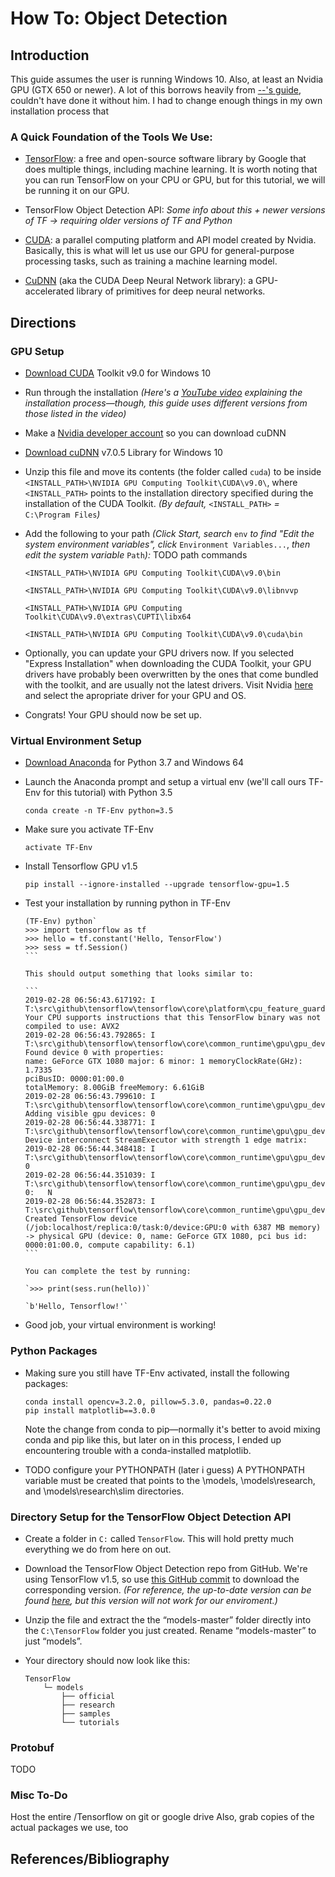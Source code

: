# How To: Object Detection

## Introduction

This guide assumes the user is running Windows 10.
Also, at least an Nvidia GPU (GTX 650 or newer).
A lot of this borrows heavily from [--'s guide](https://tensorflow-object-detection-api-tutorial.readthedocs.io/en/latest/install.html), couldn't have done it without him. I had to change enough things in my own installation process that

### A Quick Foundation of the Tools We Use:

* [TensorFlow](https://en.wikipedia.org/wiki/TensorFlow): a free and open-source software library by Google that does multiple things, including machine learning. It is worth noting that you can run TensorFlow on your CPU or GPU, but for this tutorial, we will be running it on our GPU.

* TensorFlow Object Detection API: *Some info about this + newer versions of TF -> requiring older versions of TF and Python*

* [CUDA](https://en.wikipedia.org/wiki/CUDA): a parallel computing platform and API model created by Nvidia. Basically, this is what will let us use our GPU for general-purpose processing tasks, such as training a machine learning model.

* [CuDNN](https://developer.nvidia.com/cudnn) (aka the CUDA Deep Neural Network library): a GPU-accelerated library of primitives for deep neural networks. 

## Directions

### GPU Setup
* [Download CUDA](https://developer.nvidia.com/cuda-90-download-archive?target_os=Windows&target_arch=x86_64&target_version=10&target_type=exenetwork) Toolkit v9.0 for Windows 10

* Run through the installation *(Here's a [YouTube video](https://www.youtube.com/watch?v=RplXYjxgZbw) explaining the installation process⁠—though, this guide uses different versions from those listed in the video)*
    
* Make a [Nvidia developer account](https://developer.nvidia.com/rdp/cudnn-download) so you can download cuDNN

* [Download cuDNN](https://developer.nvidia.com/compute/machine-learning/cudnn/secure/v7.0.5/prod/9.0_20171129/cudnn-9.0-windows10-x64-v7) v7.0.5 Library for Windows 10

* Unzip this file and move its contents (the folder called `cuda`) to be inside `<INSTALL_PATH>\NVIDIA GPU Computing Toolkit\CUDA\v9.0\`, where `<INSTALL_PATH>` points to the installation directory specified during the installation of the CUDA Toolkit. *(By default,* `<INSTALL_PATH>` *=* `C:\Program Files`*)*

* Add the following to your path *(Click *Start*, search* `env` *to find "Edit the system environment variables", click* `Environment Variables...`, *then edit the system variable* `Path`*):* TODO path commands

    `<INSTALL_PATH>\NVIDIA GPU Computing Toolkit\CUDA\v9.0\bin`
    
    `<INSTALL_PATH>\NVIDIA GPU Computing Toolkit\CUDA\v9.0\libnvvp`
    
    `<INSTALL_PATH>\NVIDIA GPU Computing Toolkit\CUDA\v9.0\extras\CUPTI\libx64`
    
    `<INSTALL_PATH>\NVIDIA GPU Computing Toolkit\CUDA\v9.0\cuda\bin`

* Optionally, you can update your GPU drivers now. If you selected "Express Installation" when downloading the CUDA Toolkit, your GPU drivers have probably been overwritten by the ones that come bundled with the toolkit, and are usually not the latest drivers. Visit Nvidia [here](http://www.nvidia.com/Download/index.aspx) and select the apropriate driver for your GPU and OS.

* Congrats! Your GPU should now be set up.

### Virtual Environment Setup
* [Download Anaconda](https://www.anaconda.com/distribution/) for Python 3.7 and Windows 64

* Launch the Anaconda prompt and setup a virtual env (we'll call ours TF-Env for this tutorial) with Python 3.5

    `conda create -n TF-Env python=3.5`
    
* Make sure you activate TF-Env

   `activate TF-Env`
   
* Install Tensorflow GPU v1.5

    `pip install --ignore-installed --upgrade tensorflow-gpu=1.5`
    
* Test your installation by running python in TF-Env

    ````
    (TF-Env) python`
    >>> import tensorflow as tf
    >>> hello = tf.constant('Hello, TensorFlow')
    >>> sess = tf.Session()
    ```
    
    This should output something that looks similar to:
    
    ```
    2019-02-28 06:56:43.617192: I T:\src\github\tensorflow\tensorflow\core\platform\cpu_feature_guard.cc:140] Your CPU supports instructions that this TensorFlow binary was not compiled to use: AVX2
    2019-02-28 06:56:43.792865: I T:\src\github\tensorflow\tensorflow\core\common_runtime\gpu\gpu_device.cc:1356] Found device 0 with properties:
    name: GeForce GTX 1080 major: 6 minor: 1 memoryClockRate(GHz): 1.7335
    pciBusID: 0000:01:00.0
    totalMemory: 8.00GiB freeMemory: 6.61GiB
    2019-02-28 06:56:43.799610: I T:\src\github\tensorflow\tensorflow\core\common_runtime\gpu\gpu_device.cc:1435] Adding visible gpu devices: 0
    2019-02-28 06:56:44.338771: I T:\src\github\tensorflow\tensorflow\core\common_runtime\gpu\gpu_device.cc:923] Device interconnect StreamExecutor with strength 1 edge matrix:
    2019-02-28 06:56:44.348418: I T:\src\github\tensorflow\tensorflow\core\common_runtime\gpu\gpu_device.cc:929]      0
    2019-02-28 06:56:44.351039: I T:\src\github\tensorflow\tensorflow\core\common_runtime\gpu\gpu_device.cc:942] 0:   N
    2019-02-28 06:56:44.352873: I T:\src\github\tensorflow\tensorflow\core\common_runtime\gpu\gpu_device.cc:1053] Created TensorFlow device (/job:localhost/replica:0/task:0/device:GPU:0 with 6387 MB memory) -> physical GPU (device: 0, name: GeForce GTX 1080, pci bus id: 0000:01:00.0, compute capability: 6.1)
    ```
    
    You can complete the test by running:
    
    `>>> print(sess.run(hello))`
    
    `b'Hello, Tensorflow!'`
   
* Good job, your virtual environment is working!

### Python Packages

* Making sure you still have TF-Env activated, install the following packages:
    ```
    conda install opencv=3.2.0, pillow=5.3.0, pandas=0.22.0
    pip install matplotlib==3.0.0
    ```
    Note the change from conda to pip⁠—normally it's better to avoid mixing conda and pip like this, but later on in this process, I ended up encountering trouble with a conda-installed matplotlib.
 
 * TODO configure your PYTHONPATH (later i guess)
 A PYTHONPATH variable must be created that points to the \models, \models\research, and \models\research\slim directories.
 
 ### Directory Setup for the TensorFlow Object Detection API
    
 * Create a folder in `C:` called `TensorFlow`. This will hold pretty much everything we do from here on out.
 
 * Download the TensorFlow Object Detection repo from GitHub. We're using TensorFlow v1.5, so use [this GitHub commit](https://github.com/tensorflow/models/tree/079d67d9a0b3407e8d074a200780f3835413ef99) to download the corresponding version. *(For reference, the up-to-date version can be found [here](https://github.com/tensorflow/models), but this version will not work for our enviroment.)*
 
 * Unzip the file and extract the the “models-master” folder directly into the `C:\TensorFlow` folder you just created. Rename “models-master” to just “models”.
    
 * Your directory should now look like this:
 
    ```
    TensorFlow
        └─ models
            ├── official
            ├── research
            ├── samples
            └── tutorials
    ```

### Protobuf

TODO

### Misc To-Do

Host the entire /Tensorflow on git or google drive
Also, grab copies of the actual packages we use, too







## References/Bibliography
